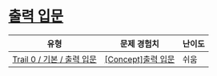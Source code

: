 # [출력 입문](https://www.codetree.ai/trails/complete/curated-cards/nl-pre-output-basics)

|유형|문제 경험치|난이도|
|---|---|---|
|[Trail 0 / 기본 / 출력 입문](https://www.codetree.ai/trail-info/codetree-101/)|[[Concept]출력 입문](https://www.codetree.ai/trails/complete/curated-cards/nl-pre-output-basics/)|쉬움|

